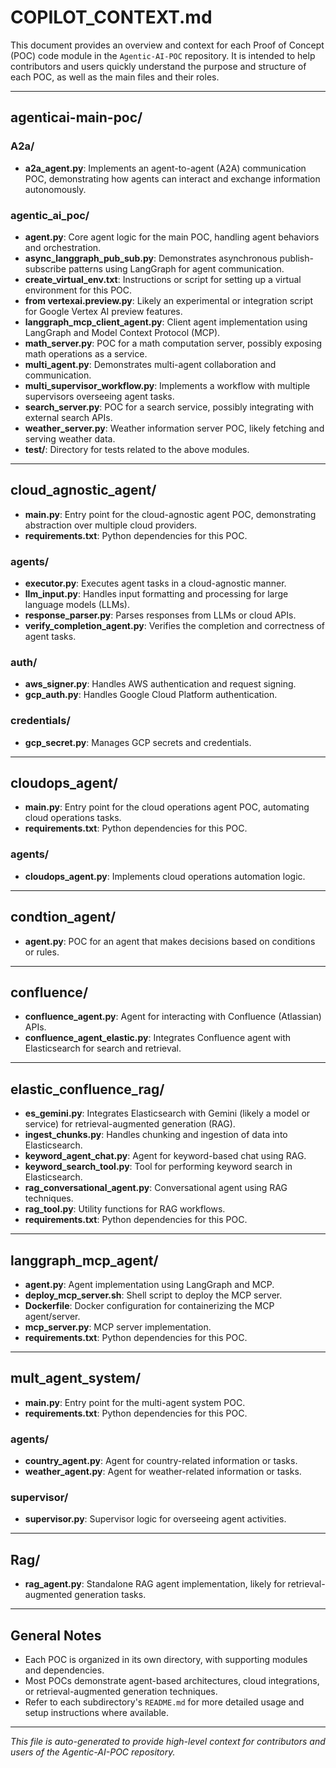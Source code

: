 # COPILOT_CONTEXT.md

This document provides an overview and context for each Proof of Concept (POC) code module in the `Agentic-AI-POC` repository. It is intended to help contributors and users quickly understand the purpose and structure of each POC, as well as the main files and their roles.

---

## agenticai-main-poc/

### A2a/
- **a2a_agent.py**: Implements an agent-to-agent (A2A) communication POC, demonstrating how agents can interact and exchange information autonomously.

### agentic_ai_poc/
- **agent.py**: Core agent logic for the main POC, handling agent behaviors and orchestration.
- **async_langgraph_pub_sub.py**: Demonstrates asynchronous publish-subscribe patterns using LangGraph for agent communication.
- **create_virtual_env.txt**: Instructions or script for setting up a virtual environment for this POC.
- **from vertexai.preview.py**: Likely an experimental or integration script for Google Vertex AI preview features.
- **langgraph_mcp_client_agent.py**: Client agent implementation using LangGraph and Model Context Protocol (MCP).
- **math_server.py**: POC for a math computation server, possibly exposing math operations as a service.
- **multi_agent.py**: Demonstrates multi-agent collaboration and communication.
- **multi_supervisor_workflow.py**: Implements a workflow with multiple supervisors overseeing agent tasks.
- **search_server.py**: POC for a search service, possibly integrating with external search APIs.
- **weather_server.py**: Weather information server POC, likely fetching and serving weather data.
- **test/**: Directory for tests related to the above modules.

---

## cloud_agnostic_agent/

- **main.py**: Entry point for the cloud-agnostic agent POC, demonstrating abstraction over multiple cloud providers.
- **requirements.txt**: Python dependencies for this POC.

### agents/
- **executor.py**: Executes agent tasks in a cloud-agnostic manner.
- **llm_input.py**: Handles input formatting and processing for large language models (LLMs).
- **response_parser.py**: Parses responses from LLMs or cloud APIs.
- **verify_completion_agent.py**: Verifies the completion and correctness of agent tasks.

### auth/
- **aws_signer.py**: Handles AWS authentication and request signing.
- **gcp_auth.py**: Handles Google Cloud Platform authentication.

### credentials/
- **gcp_secret.py**: Manages GCP secrets and credentials.

---

## cloudops_agent/

- **main.py**: Entry point for the cloud operations agent POC, automating cloud operations tasks.
- **requirements.txt**: Python dependencies for this POC.

### agents/
- **cloudops_agent.py**: Implements cloud operations automation logic.

---

## condtion_agent/

- **agent.py**: POC for an agent that makes decisions based on conditions or rules.

---

## confluence/

- **confluence_agent.py**: Agent for interacting with Confluence (Atlassian) APIs.
- **confluence_agent_elastic.py**: Integrates Confluence agent with Elasticsearch for search and retrieval.

---

## elastic_confluence_rag/

- **es_gemini.py**: Integrates Elasticsearch with Gemini (likely a model or service) for retrieval-augmented generation (RAG).
- **ingest_chunks.py**: Handles chunking and ingestion of data into Elasticsearch.
- **keyword_agent_chat.py**: Agent for keyword-based chat using RAG.
- **keyword_search_tool.py**: Tool for performing keyword search in Elasticsearch.
- **rag_conversational_agent.py**: Conversational agent using RAG techniques.
- **rag_tool.py**: Utility functions for RAG workflows.
- **requirements.txt**: Python dependencies for this POC.

---

## langgraph_mcp_agent/

- **agent.py**: Agent implementation using LangGraph and MCP.
- **deploy_mcp_server.sh**: Shell script to deploy the MCP server.
- **Dockerfile**: Docker configuration for containerizing the MCP agent/server.
- **mcp_server.py**: MCP server implementation.
- **requirements.txt**: Python dependencies for this POC.

---

## mult_agent_system/

- **main.py**: Entry point for the multi-agent system POC.
- **requirements.txt**: Python dependencies for this POC.

### agents/
- **country_agent.py**: Agent for country-related information or tasks.
- **weather_agent.py**: Agent for weather-related information or tasks.

### supervisor/
- **supervisor.py**: Supervisor logic for overseeing agent activities.

---

## Rag/

- **rag_agent.py**: Standalone RAG agent implementation, likely for retrieval-augmented generation tasks.

---

## General Notes
- Each POC is organized in its own directory, with supporting modules and dependencies.
- Most POCs demonstrate agent-based architectures, cloud integrations, or retrieval-augmented generation techniques.
- Refer to each subdirectory's `README.md` for more detailed usage and setup instructions where available.

---

*This file is auto-generated to provide high-level context for contributors and users of the Agentic-AI-POC repository.*
